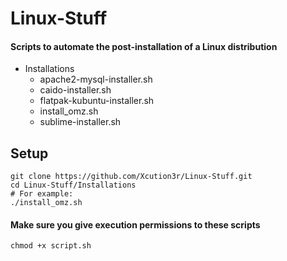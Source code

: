 # Linux-Stuff
#### Scripts to automate the post-installation of a Linux distribution
- Installations
  - apache2-mysql-installer.sh
  - caido-installer.sh
  - flatpak-kubuntu-installer.sh
  - install_omz.sh
  - sublime-installer.sh
## Setup
```shell
git clone https://github.com/Xcution3r/Linux-Stuff.git
cd Linux-Stuff/Installations
# For example:
./install_omz.sh
```
#### Make sure you give execution permissions to these scripts
```shell
chmod +x script.sh
```

